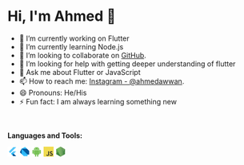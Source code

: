 # Hi, I'm Ahmed 👋

- 🔭 I’m currently working on Flutter
- 🌱 I’m currently learning Node.js
- 👯 I’m looking to collaborate on [GitHub](https://github.com/ahmedawwan).
- 🤔 I’m looking for help with getting deeper understanding of flutter
- 💬 Ask me about Flutter or JavaScript
- 📫 How to reach me: [Instagram - @ahmedawwan](https://instagram.com/ahmedawwan/).
- 😄 Pronouns: He/His
- ⚡ Fun fact: I am always learning something new

<br>

**Languages and Tools:**  

<code><img height="20" src="https://raw.githubusercontent.com/github/explore/80688e429a7d4ef2fca1e82350fe8e3517d3494d/topics/flutter/flutter.png"></code>
<code><img height="20" src="https://raw.githubusercontent.com/github/explore/80688e429a7d4ef2fca1e82350fe8e3517d3494d/topics/dart/dart.png"></code>
<code><img height="20" src="https://raw.githubusercontent.com/github/explore/80688e429a7d4ef2fca1e82350fe8e3517d3494d/topics/android/android.png"></code>
<code><img height="20" src="https://raw.githubusercontent.com/github/explore/80688e429a7d4ef2fca1e82350fe8e3517d3494d/topics/javascript/javascript.png"></code>
<code><img height="20" src="https://raw.githubusercontent.com/github/explore/80688e429a7d4ef2fca1e82350fe8e3517d3494d/topics/nodejs/nodejs.png"></code>  

